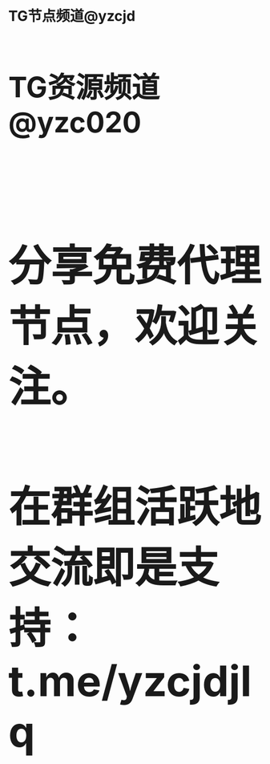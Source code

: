 </br>
<h1 strong>TG节点频道<a>@yzcjd </strong></br>
<h1 strong>TG资源频道<a>@yzc020 </strong></br>

</br>
<h2> 分享免费代理节点，欢迎关注。 <h2>
<h2> 在群组活跃地交流即是支持： t.me/yzcjdjlq <h2>
